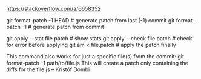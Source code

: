 https://stackoverflow.com/a/6658352


git format-patch -1 HEAD		# generate patch from last (-1) commit
git format-patch -1 <sha>		# generate patch from commit


git apply --stat file.patch		# show stats
git apply --check file.patch		# check for error before applying
git am < file.patch			# apply the patch finally


This command also works for just a specific file(s) from the commit: git format-patch -1 <sha> path/to/file.js This will create a patch only containing the diffs for the file.js – Kristóf Dombi
